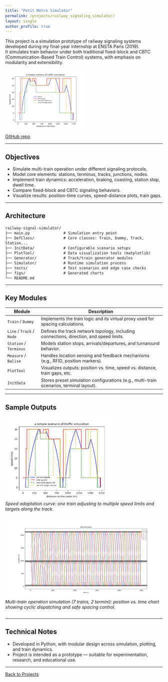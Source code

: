 ```yaml
---
title: "Petit Metro Simulator"
permalink: /projects/railway_signaling_simulator/
layout: single
author_profile: true
---
```


This project is a simulation prototype of railway signaling systems developed during my final-year internship at ENSTA Paris (2019).  
It simulates train behavior under both traditional fixed-block and CBTC (Communication-Based Train Control) systems, with emphasis on modularity and extensibility.

<img src="/assets/images/projects_railway_signaling_simulator/ex_simulation.png" width="50%">

[GitHub repo](https://github.com/qsohh/PetitMetroHao)

---

## Objectives

- Simulate multi-train operation under different signaling protocols.
- Model core elements: stations, terminus, tracks, junctions, nodes.
- Implement train dynamics: acceleration, braking, coasting, station stop, dwell time.
- Compare fixed-block and CBTC signaling behaviors.
- Visualize results: position-time curves, speed-distance plots, train gaps.

---

## Architecture

```plaintext
railway-signal-simulator/
├── main.py               # Simulation entry point
├── DefClass/             # Core classes: Train, Dummy, Track, Station...
├── InitData/             # Configurable scenario setups
├── PlotTool/             # Data visualization tools (matplotlib)
├── Generator/            # Track/train generator modules
├── Simulator/            # Runtime simulation process
├── tests/                # Test scenarios and edge case checks
├── figs/                 # Generated charts
└── README.md
```

---

## Key Modules

| **Module**                | **Description**                                                                         |
| ------------------------- | --------------------------------------------------------------------------------------- |
| `Train` / `Dummy`         | Implements the train logic and its virtual proxy used for spacing calculations.         |
| `Line` / `Track` / `Node` | Defines the track network topology, including connections, direction, and speed limits. |
| `Station` / `Terminus`    | Models station stops, arrivals/departures, and turnaround behavior.                     |
| `Measure` / `Balise`      | Handles location sensing and feedback mechanisms (e.g., RFID, position markers).        |
| `PlotTool`                | Visualizes outputs: position vs. time, speed vs. distance, train gaps, etc.             |
| `InitData`                | Stores preset simulation configurations (e.g., multi-train scenarios, terminal layout). |

---

## Sample Outputs

<div style="display: flex; flex-direction: column; gap: 10px;">
  <img src="/assets/images/projects_railway_signaling_simulator/2stations_v_d.png" width="70%">
  <p style="margin-top: -5px; font-style: italic;">
    Speed adaptation curve: one train adjusting to multiple speed limits and targets along the track.
  </p>

  <img src="/assets/images/projects_railway_signaling_simulator/many_trains_5000.png" width="150%">
  <p style="margin-top: -5px; font-style: italic;">
    Multi-train operation simulation (7 trains, 2 termini): position vs. time chart showing cyclic dispatching and safe spacing control.
  </p>
</div>

---

## Technical Notes
- Developed in Python, with modular design across simulation, plotting, and train dynamics.
- Project is intended as a prototype — suitable for experimentation, research, and educational use.

---

[Back to Projects](/projects/)